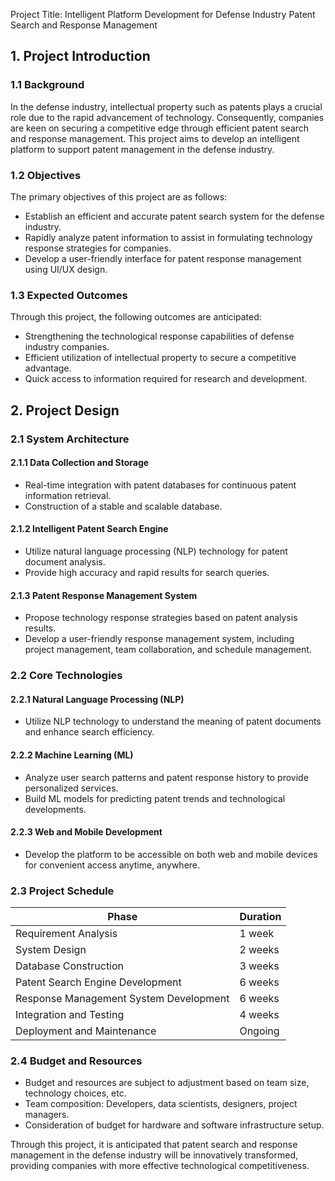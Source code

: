 Project Title: Intelligent Platform Development for Defense Industry Patent Search and Response Management

## 1. Project Introduction

### 1.1 Background

In the defense industry, intellectual property such as patents plays a crucial role due to the rapid advancement of technology. Consequently, companies are keen on securing a competitive edge through efficient patent search and response management. This project aims to develop an intelligent platform to support patent management in the defense industry.

### 1.2 Objectives

The primary objectives of this project are as follows:

- Establish an efficient and accurate patent search system for the defense industry.
- Rapidly analyze patent information to assist in formulating technology response strategies for companies.
- Develop a user-friendly interface for patent response management using UI/UX design.

### 1.3 Expected Outcomes

Through this project, the following outcomes are anticipated:

- Strengthening the technological response capabilities of defense industry companies.
- Efficient utilization of intellectual property to secure a competitive advantage.
- Quick access to information required for research and development.

## 2. Project Design

### 2.1 System Architecture

#### 2.1.1 Data Collection and Storage

- Real-time integration with patent databases for continuous patent information retrieval.
- Construction of a stable and scalable database.

#### 2.1.2 Intelligent Patent Search Engine

- Utilize natural language processing (NLP) technology for patent document analysis.
- Provide high accuracy and rapid results for search queries.

#### 2.1.3 Patent Response Management System

- Propose technology response strategies based on patent analysis results.
- Develop a user-friendly response management system, including project management, team collaboration, and schedule management.

### 2.2 Core Technologies

#### 2.2.1 Natural Language Processing (NLP)

- Utilize NLP technology to understand the meaning of patent documents and enhance search efficiency.

#### 2.2.2 Machine Learning (ML)

- Analyze user search patterns and patent response history to provide personalized services.
- Build ML models for predicting patent trends and technological developments.

#### 2.2.3 Web and Mobile Development

- Develop the platform to be accessible on both web and mobile devices for convenient access anytime, anywhere.

### 2.3 Project Schedule

| Phase                                  | Duration |
| -------------------------------------- | -------- |
| Requirement Analysis                   | 1 week   |
| System Design                          | 2 weeks  |
| Database Construction                  | 3 weeks  |
| Patent Search Engine Development       | 6 weeks  |
| Response Management System Development | 6 weeks  |
| Integration and Testing                | 4 weeks  |
| Deployment and Maintenance             | Ongoing  |

### 2.4 Budget and Resources

- Budget and resources are subject to adjustment based on team size, technology choices, etc.
- Team composition: Developers, data scientists, designers, project managers.
- Consideration of budget for hardware and software infrastructure setup.

Through this project, it is anticipated that patent search and response management in the defense industry will be innovatively transformed, providing companies with more effective technological competitiveness.
